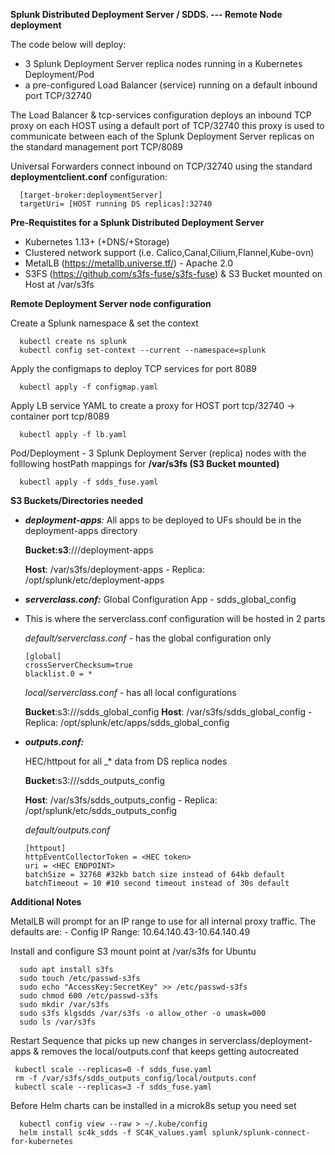 **Splunk Distributed Deployment Server / SDDS. --- Remote Node deployment**

The code below will deploy:
* 3 Splunk Deployment Server replica nodes running in a Kubernetes Deployment/Pod
* a pre-configured Load Balancer (service) running on a default inbound port TCP/32740

The Load Balancer & tcp-services configuration deploys an inbound TCP proxy on each HOST using a default port of TCP/32740
this proxy is used to communicate between each of the Splunk Deployment Server replicas on the standard management port TCP/8089

Universal Forwarders connect inbound on TCP/32740 using the standard **deploymentclient.conf** configuration:

      [target-broker:deploymentServer]
      targetUri= [HOST running DS replicas]:32740

**Pre-Requistites for a Splunk Distributed Deployment Server**

* Kubernetes 1.13+ (+DNS/+Storage)
* Clustered network support (i.e. Calico,Canal,Cilium,Flannel,Kube-ovn)
* MetalLB (https://metallb.universe.tf/) - Apache 2.0
* S3FS (https://github.com/s3fs-fuse/s3fs-fuse) & S3 Bucket mounted on Host at /var/s3fs

**Remote Deployment Server node configuration**

Create a Splunk namespace & set the context

      kubectl create ns splunk
      kubectl config set-context --current --namespace=splunk

Apply the configmaps to deploy TCP services for port 8089

      kubectl apply -f configmap.yaml

Apply LB service YAML to create a proxy for HOST port tcp/32740 -> container port tcp/8089  

      kubectl apply -f lb.yaml

Pod/Deployment - 3 Splunk Deployment Server (replica) nodes with the folllowing hostPath mappings for **/var/s3fs (S3 Bucket mounted)**

      kubectl apply -f sdds_fuse.yaml

**S3 Buckets/Directories needed**

* _**deployment-apps**:_
   All apps to be deployed to UFs should be in the deployment-apps directory
  
   **Bucket:s3**://<S3-BUCKET>/deployment-apps
  
   **Host**: /var/s3fs/deployment-apps - Replica: /opt/splunk/etc/deployment-apps

*  _**serverclass.conf:**_ Global Configuration App - sdds_global_config
  
* This is where the serverclass.conf configuration will be hosted in 2 parts
  
     _default/serverclass.conf_ - has the global configuration only  
  
      [global]
      crossServerChecksum=true
      blacklist.0 = *
     
     _local/serverclass.conf_ - has all local configurations  
  
     **Bucket**:s3://<S3-BUCKET>/sdds_global_config
     **Host**: /var/s3fs/sdds_global_config - Replica: /opt/splunk/etc/apps/sdds_global_config

* _**outputs.conf:**_
  
  HEC/httpout for all _* data from DS replica nodes
  
  **Bucket**:s3://<S3-BUCKET>/sdds_outputs_config
  
  **Host**: /var/s3fs/sdds_outputs_config - Replica: /opt/splunk/etc/sdds_outputs_config
  
  _default/outputs.conf_
  
      [httpout]
      httpEventCollectorToken = <HEC token>
      uri = <HEC ENDPOINT>
      batchSize = 32768 #32kb batch size instead of 64kb default
      batchTimeout = 10 #10 second timeout instead of 30s default
 
      
**Additional Notes**
      
MetalLB will prompt for an IP range to use for all internal proxy traffic. The defaults are:
      - Config IP Range: 10.64.140.43-10.64.140.49

Install and configure S3 mount point at /var/s3fs for Ubuntu
      
      sudo apt install s3fs
      sudo touch /etc/passwd-s3fs
      sudo echo "AccessKey:SecretKey" >> /etc/passwd-s3fs
      sudo chmod 600 /etc/passwd-s3fs
      sudo mkdir /var/s3fs
      sudo s3fs klgsdds /var/s3fs -o allow_other -o umask=000
      sudo ls /var/s3fs
      
Restart Sequence that picks up new changes in serverclass/deployment-apps & removes the local/outputs.conf that keeps getting autocreated
      
     kubectl scale --replicas=0 -f sdds_fuse.yaml
     rm -f /var/s3fs/sdds_outputs_config/local/outputs.conf
     kubectl scale --replicas=3 -f sdds_fuse.yaml
      
Before Helm charts can be installed in a microk8s setup you need set
      
      kubectl config view --raw > ~/.kube/config
      helm install sc4k_sdds -f SC4K_values.yaml splunk/splunk-connect-for-kubernetes

